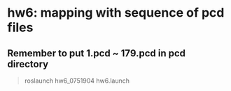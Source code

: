 # hw6: mapping with sequence of pcd files
## Remember to put **1.pcd ~ 179.pcd** in pcd directory
> roslaunch hw6_0751904 hw6.launch
